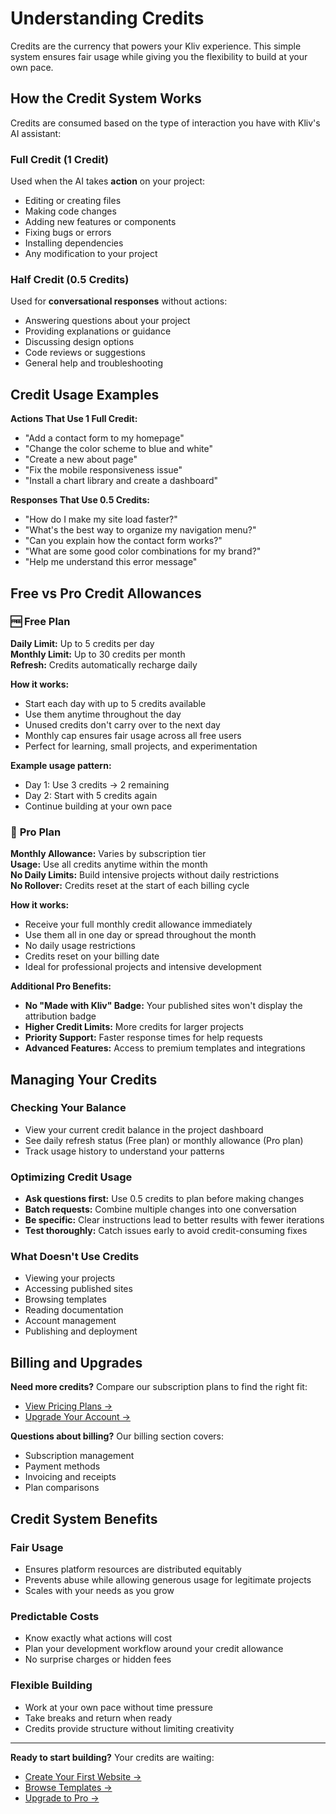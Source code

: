 # Understanding Credits

Credits are the currency that powers your Kliv experience. This simple system ensures fair usage while giving you the flexibility to build at your own pace.

## How the Credit System Works

Credits are consumed based on the type of interaction you have with Kliv's AI assistant:

### **Full Credit (1 Credit)**
Used when the AI takes **action** on your project:
- Editing or creating files
- Making code changes
- Adding new features or components
- Fixing bugs or errors
- Installing dependencies
- Any modification to your project

### **Half Credit (0.5 Credits)**
Used for **conversational responses** without actions:
- Answering questions about your project
- Providing explanations or guidance
- Discussing design options
- Code reviews or suggestions
- General help and troubleshooting

## Credit Usage Examples

**Actions That Use 1 Full Credit:**
- "Add a contact form to my homepage"
- "Change the color scheme to blue and white"
- "Create a new about page"
- "Fix the mobile responsiveness issue"
- "Install a chart library and create a dashboard"

**Responses That Use 0.5 Credits:**
- "How do I make my site load faster?"
- "What's the best way to organize my navigation menu?"
- "Can you explain how the contact form works?"
- "What are some good color combinations for my brand?"
- "Help me understand this error message"

## Free vs Pro Credit Allowances

### 🆓 **Free Plan**
**Daily Limit:** Up to 5 credits per day  
**Monthly Limit:** Up to 30 credits per month  
**Refresh:** Credits automatically recharge daily

**How it works:**
- Start each day with up to 5 credits available
- Use them anytime throughout the day
- Unused credits don't carry over to the next day
- Monthly cap ensures fair usage across all free users
- Perfect for learning, small projects, and experimentation

**Example usage pattern:**
- Day 1: Use 3 credits → 2 remaining
- Day 2: Start with 5 credits again
- Continue building at your own pace

### 💎 **Pro Plan**
**Monthly Allowance:** Varies by subscription tier  
**Usage:** Use all credits anytime within the month  
**No Daily Limits:** Build intensive projects without daily restrictions  
**No Rollover:** Credits reset at the start of each billing cycle

**How it works:**
- Receive your full monthly credit allowance immediately
- Use them all in one day or spread throughout the month
- No daily usage restrictions
- Credits reset on your billing date
- Ideal for professional projects and intensive development

**Additional Pro Benefits:**
- **No "Made with Kliv" Badge:** Your published sites won't display the attribution badge
- **Higher Credit Limits:** More credits for larger projects
- **Priority Support:** Faster response times for help requests
- **Advanced Features:** Access to premium templates and integrations

## Managing Your Credits

### **Checking Your Balance**
- View your current credit balance in the project dashboard
- See daily refresh status (Free plan) or monthly allowance (Pro plan)
- Track usage history to understand your patterns

### **Optimizing Credit Usage**
- **Ask questions first:** Use 0.5 credits to plan before making changes
- **Batch requests:** Combine multiple changes into one conversation
- **Be specific:** Clear instructions lead to better results with fewer iterations
- **Test thoroughly:** Catch issues early to avoid credit-consuming fixes

### **What Doesn't Use Credits**
- Viewing your projects
- Accessing published sites
- Browsing templates
- Reading documentation
- Account management
- Publishing and deployment

## Billing and Upgrades

**Need more credits?** Compare our subscription plans to find the right fit:
- [View Pricing Plans →](/account/billing)
- [Upgrade Your Account →](/account/settings)

**Questions about billing?** Our billing section covers:
- Subscription management
- Payment methods
- Invoicing and receipts
- Plan comparisons

## Credit System Benefits

### **Fair Usage**
- Ensures platform resources are distributed equitably
- Prevents abuse while allowing generous usage for legitimate projects
- Scales with your needs as you grow

### **Predictable Costs**
- Know exactly what actions will cost
- Plan your development workflow around your credit allowance
- No surprise charges or hidden fees

### **Flexible Building**
- Work at your own pace without time pressure
- Take breaks and return when ready
- Credits provide structure without limiting creativity

---

**Ready to start building?** Your credits are waiting:
- [Create Your First Website →](/getting-started/first-website)
- [Browse Templates →](/templates/app-store)
- [Upgrade to Pro →](/account/billing)